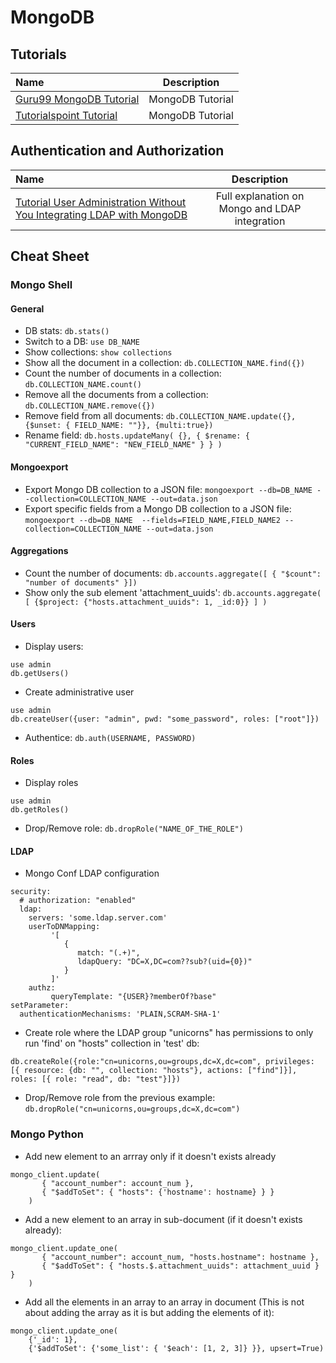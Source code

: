 # MongoDB

## Tutorials

Name | Description
:------|:------:
[Guru99 MongoDB Tutorial](https://www.guru99.com/what-is-mongodb.html) | MongoDB Tutorial
[Tutorialspoint Tutorial](https://www.tutorialspoint.com/mongodb) | MongoDB Tutorial

## Authentication and Authorization

Name | Description
:------|:------:
[Tutorial User Administration Without You Integrating LDAP with MongoDB](https://www.youtube.com/watch?v=ky8OKWPCZXs&ab_channel=MongoDB) | Full explanation on Mongo and LDAP integration

## Cheat Sheet

### Mongo Shell

#### General

* DB stats: `db.stats()`
* Switch to a DB: `use DB_NAME`
* Show collections: `show collections`
* Show all the document in a collection: `db.COLLECTION_NAME.find({})`
* Count the number of documents in a collection: `db.COLLECTION_NAME.count()`
* Remove all the documents from a collection: `db.COLLECTION_NAME.remove({})`
* Remove field from all documents: `db.COLLECTION_NAME.update({}, {$unset: { FIELD_NAME: ""}}, {multi:true})` 
* Rename field: ```db.hosts.updateMany( {}, { $rename: { "CURRENT_FIELD_NAME": "NEW_FIELD_NAME" } } )```

#### Mongoexport 

* Export Mongo DB collection to a JSON file: `mongoexport --db=DB_NAME --collection=COLLECTION_NAME --out=data.json`
* Export specific fields from a Mongo DB collection to a  JSON file: `mongoexport --db=DB_NAME  --fields=FIELD_NAME,FIELD_NAME2 --collection=COLLECTION_NAME --out=data.json`

#### Aggregations

* Count the number of documents: `db.accounts.aggregate([ { "$count": "number of documents" }])`
* Show only the sub element 'attachment_uuids': `db.accounts.aggregate( [ {$project: {"hosts.attachment_uuids": 1, _id:0}} ] )`

#### Users

* Display users:

```
use admin
db.getUsers()
```

* Create administrative user

```
use admin
db.createUser({user: "admin", pwd: "some_password", roles: ["root"]})
```

* Authentice: `db.auth(USERNAME, PASSWORD)`

#### Roles

* Display roles

```
use admin
db.getRoles()
```

* Drop/Remove role: `db.dropRole("NAME_OF_THE_ROLE")`

#### LDAP

* Mongo Conf LDAP configuration

```
security:
  # authorization: "enabled"
  ldap:
    servers: 'some.ldap.server.com'
    userToDNMapping:
         '[
            {
               match: "(.+)",
               ldapQuery: "DC=X,DC=com??sub?(uid={0})"
            }
         ]'
    authz:
         queryTemplate: "{USER}?memberOf?base"
setParameter:
  authenticationMechanisms: 'PLAIN,SCRAM-SHA-1'
```

* Create role where the LDAP group "unicorns" has permissions to only run 'find' on "hosts" collection in 'test' db:

```
db.createRole({role:"cn=unicorns,ou=groups,dc=X,dc=com", privileges: [{ resource: {db: "", collection: "hosts"}, actions: ["find"]}], roles: [{ role: "read", db: "test"}]})
```

* Drop/Remove role from the previous example: `db.dropRole("cn=unicorns,ou=groups,dc=X,dc=com")`

### Mongo Python

* Add new element to an arrray only if it doesn't exists already

```
mongo_client.update(
       { "account_number": account_num },
       { "$addToSet": { "hosts": {'hostname': hostname} } }
    )
```

* Add a new element to an array in sub-document (if it doesn't exists already):

```
mongo_client.update_one(
       { "account_number": account_num, "hosts.hostname": hostname },
       { "$addToSet": { "hosts.$.attachment_uuids": attachment_uuid } }
    )
```

* Add all the elements in an array to an array in document (This is not about adding the array as it is but adding the elements of it):

```
mongo_client.update_one(
    {'_id': 1},
    {'$addToSet': {'some_list': { '$each': [1, 2, 3]} }}, upsert=True)
```

